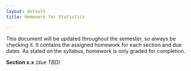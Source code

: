```yaml
---
layout: default
title: Homework for Statistics

---
```


<!--- 
Convert to html by running 
$ pandoc hw_222804.md -f markdown -t html -s -o hw_222804.html
--->

This document will be updated throughout the semester, so
always be checking it.  It contains the assigned homework
for each section and due dates.
As stated on the syllabus, homework is only graded for completion.  

**Section x.x**  *(due TBD)*
